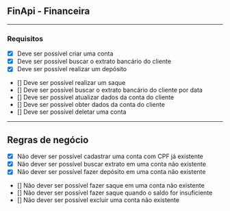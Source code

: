 ## FinApi - Financeira

---

### Requisitos

- [x] Deve ser possível criar uma conta
- [x] Deve ser possível buscar o extrato bancário do cliente
- [x] Deve ser possível realizar um depósito
- [] Deve ser possível realizar um saque
- [] Deve ser possível buscar o extrato bancário do cliente por data
- [] Deve ser possível atualizar dados da conta do cliente
- [] Deve ser possível obter dados da conta do cliente
- [] Deve ser possível deletar uma conta

---

## Regras de negócio

- [x] Não dever ser possível cadastrar uma conta com CPF já existente
- [x] Não dever ser possível buscar extrato em uma conta não existente
- [x] Não dever ser possível fazer depósito em uma conta não existente
- [] Não dever ser possível fazer saque em uma conta não existente
- [] Não dever ser possível fazer saque quando o saldo for insuficiente
- [] Não dever ser possível excluir uma conta não existente
